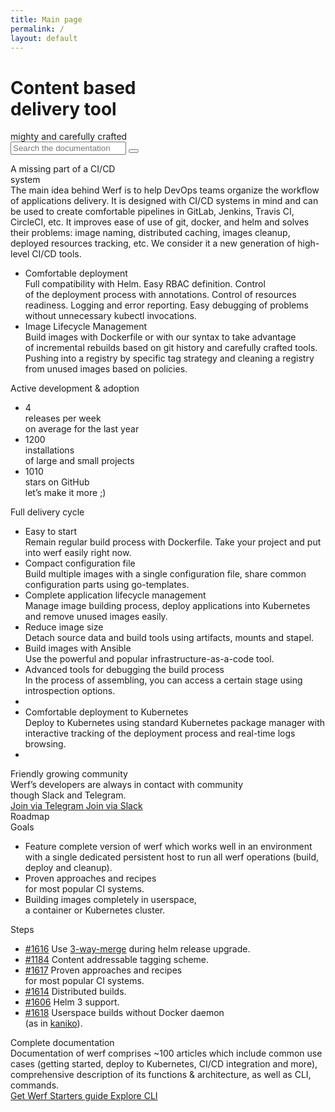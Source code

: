 ```yaml
---
title: Main page
permalink: /
layout: default
---
```


<div class="welcome">
    <div class="page__container">
        <div class="welcome__content">
            <h1 class="welcome__title">
                Content based<br/>
                delivery tool
            </h1>
            <div class="welcome__subtitle">
                mighty and carefully crafted
            </div>
            <form action="https://www.google.com/search" class="welcome__search" method="get" name="searchform" target="_blank">
                <input name="sitesearch" type="hidden" value="werf.io">
                <input autocomplete="on" class="page__input welcome__search-input" name="q" placeholder="Search the documentation" required="required"  type="text">
                <button type="submit" class="page__icon page__icon_search welcome__search-btn"></button>
            </form>
        </div>
    </div>
</div>

<div class="page__container">
    <div class="intro">
            <div class="intro__image"></div>
            <div class="intro__content">
                <div class="intro__title">
                    A missing part of a CI/CD<br/> system
                </div>
                <div class="intro__text">
                    The main idea behind Werf is to help DevOps teams organize the workflow of applications delivery. It is designed with CI/CD systems in mind and can be used to create comfortable pipelines in GitLab, Jenkins, Travis CI, CircleCI, etc. It improves ease of use of git, docker, and helm and solves their problems: image naming, distributed caching, images cleanup, deployed resources tracking, etc. We consider it a new generation of high-level CI/CD tools.
                </div>
            </div>
    </div>
</div>

<div class="page__container">
    <ul class="intro-extra">
        <li class="intro-extra__item">
            <div class="intro-extra__item-title">
                Comfortable deployment
            </div>
            <div class="intro-extra__item-text">
                Full compatibility with&nbsp;Helm. Easy RBAC definition. Control of&nbsp;the&nbsp;deployment process with&nbsp;annotations. Control of&nbsp;resources readiness. Logging and&nbsp;error reporting. Easy debugging of&nbsp;problems without&nbsp;unnecessary kubectl invocations.
            </div>
        </li>        
        <li class="intro-extra__item">
            <div class="intro-extra__item-title">
                Image Lifecycle Management
            </div>
            <div class="intro-extra__item-text">
                Build images with&nbsp;Dockerfile or&nbsp;with&nbsp;our syntax to&nbsp;take advantage of&nbsp;incremental rebuilds based on&nbsp;git history and&nbsp;carefully crafted tools. Pushing into a&nbsp;registry by&nbsp;specific tag strategy and&nbsp;cleaning a&nbsp;registry from unused images based on&nbsp;policies.
            </div>
        </li>
    </ul>
</div>

<div class="stats">
    <div class="page__container">
        <div class="stats__content">
            <div class="stats__title">Active development & adoption</div>
            <ul class="stats__list">
                <li class="stats__list-item">
                    <div class="stats__list-item-num">4</div>
                    <div class="stats__list-item-title">releases per week</div>
                    <div class="stats__list-item-subtitle">on average for the last year</div>
                </li>
                <li class="stats__list-item">
                    <div class="stats__list-item-num">1200</div>
                    <div class="stats__list-item-title">installations</div>
                    <div class="stats__list-item-subtitle">of large and small projects</div>
                </li>
                <li class="stats__list-item">
                    <div class="stats__list-item-num gh_counter">1010</div>
                    <div class="stats__list-item-title">stars on GitHub</div>
                    <div class="stats__list-item-subtitle">let’s make it more ;)</div>
                </li>
            </ul>
        </div>
    </div>
</div>

<div class="features">
    <div class="page__container">
        <div class="features__title">Full delivery cycle</div>
        <ul class="features__list">
            <li class="features__list-item">
                <div class="features__list-item-icon features__list-item-icon_easy"></div>
                <div class="features__list-item-title">Easy to start</div>
                <div class="features__list-item-text">Remain regular build process with Dockerfile. Take your project and put into werf easily right now.</div>
            </li>
            <li class="features__list-item">
                <div class="features__list-item-icon features__list-item-icon_config"></div>
                <div class="features__list-item-title">Compact configuration file</div>
                <div class="features__list-item-text">Build multiple images with a single configuration file, share common configuration parts using go-templates.</div>
            </li>
            <li class="features__list-item">
                <div class="features__list-item-icon features__list-item-icon_lifecycle"></div>
                <div class="features__list-item-title">Complete application lifecycle management</div>
                <div class="features__list-item-text">Manage image building process, deploy applications into Kubernetes and remove unused images easily.</div>
            </li>
            <li class="features__list-item">
                <div class="features__list-item-icon features__list-item-icon_size"></div>
                <div class="features__list-item-title">Reduce image size</div>
                <div class="features__list-item-text">Detach source data and build tools using artifacts, mounts and stapel.</div>
            </li>
            <li class="features__list-item">
                <div class="features__list-item-icon features__list-item-icon_ansible"></div>
                <div class="features__list-item-title">Build images with <span>Ansible</span></div>
                <div class="features__list-item-text">Use the powerful and popular infrastructure-as-a-code tool.</div>
            </li>
            <li class="features__list-item">
                <div class="features__list-item-icon features__list-item-icon_debug"></div>
                <div class="features__list-item-title">Advanced tools for debugging the build process</div>
                <div class="features__list-item-text">In the process of assembling, you can access a certain stage using introspection options.</div>
            </li>
            <li class="features__list-item"></li>
            <li class="features__list-item">
                <div class="features__list-item-icon features__list-item-icon_kubernetes"></div>
                <div class="features__list-item-title">Comfortable deployment to <span>Kubernetes</span></div>
                <div class="features__list-item-text">Deploy to Kubernetes using standard Kubernetes package manager with interactive tracking of the deployment process and real-time logs browsing.</div>
            </li>
            <li class="features__list-item"></li>
        </ul>
    </div>
</div>

<div class="community">
    <div class="page__container">
        <div class="community__content">
            <div class="community__title">Friendly growing community</div>
            <div class="community__subtitle">Werf’s developers are always in contact with community<br/> though Slack and Telegram.</div>
            <div class="community__btns">
                <a href="https://t.me/werf_ru" target="_blank" class="page__btn page__btn_w community__btn">
                    <span class="page__icon page__icon_telegram"></span>
                    Join via Telegram
                </a>
                <a href="https://cloud-native.slack.com/messages/CHY2THYUU" target="_blank" class="page__btn page__btn_w community__btn">
                    <span class="page__icon page__icon_slack"></span>
                    Join via Slack
                </a>
            </div>
        </div>
    </div>
</div>

<div class="roadmap">
    <div class="page__container">
        <div class="roadmap__title">
            Roadmap
        </div>
        <div class="roadmap__content">
            <div class="roadmap__goals">
                <div class="roadmap__goals-content">
                    <div class="roadmap__goals-title">Goals</div>
                    <ul class="roadmap__goals-list">
                        <li class="roadmap__goals-list-item">
                            Feature complete version of werf which works well in an environment with a single dedicated persistent host to run all werf operations (build, deploy and cleanup).
                        </li>
                        <li class="roadmap__goals-list-item">
                            Proven approaches and recipes <br/>
                            for most popular CI systems.
                        </li>
                        <li class="roadmap__goals-list-item">
                            Building images completely in userspace, <br/>
                            a container or Kubernetes cluster.
                        </li>
                    </ul>
                </div>
            </div>
            <div class="roadmap__steps">
                <div class="roadmap__steps-content">
                    <div class="roadmap__steps-title">Steps</div>
                    <ul class="roadmap__steps-list">
                        <li class="roadmap__steps-list-item" data-roadmap-step="1616">
                            <a href="https://github.com/flant/werf/issues/1616" class="roadmap__steps-list-item-issue" target="_blank">#1616</a>
                            <span class="roadmap__steps-list-item-text">
                                Use <a href="https://kubernetes.io/docs/tasks/manage-kubernetes-objects/declarative-config/#merge-patch-calculation" target="_blank">3-way-merge</a> during helm release upgrade.
                            </span>
                        </li>
                        <li class="roadmap__steps-list-item" data-roadmap-step="1184">
                            <a href="https://github.com/flant/werf/issues/1184" class="roadmap__steps-list-item-issue" target="_blank">#1184</a>
                            <span class="roadmap__steps-list-item-text">
                                Content addressable tagging scheme.
                            </span>
                        </li>
                        <li class="roadmap__steps-list-item" data-roadmap-step="1617">
                            <a href="https://github.com/flant/werf/issues/1617" class="roadmap__steps-list-item-issue" target="_blank">#1617</a>
                            <span class="roadmap__steps-list-item-text">
                                Proven approaches and recipes<br/>
                                for most popular CI systems.
                            </span>
                        </li>
                        <li class="roadmap__steps-list-item" data-roadmap-step="1614">
                            <a href="https://github.com/flant/werf/issues/1614" class="roadmap__steps-list-item-issue" target="_blank">#1614</a>
                            <span class="roadmap__steps-list-item-text">
                                Distributed builds.
                            </span>
                        </li>
                        <li class="roadmap__steps-list-item" data-roadmap-step="1606">
                            <a href="https://github.com/flant/werf/issues/1606" class="roadmap__steps-list-item-issue" target="_blank">#1606</a>
                            <span class="roadmap__steps-list-item-text">
                                Helm 3 support.
                            </span>
                        </li>
                        <li class="roadmap__steps-list-item" data-roadmap-step="1618">
                            <a href="https://github.com/flant/werf/issues/1618" class="roadmap__steps-list-item-issue" target="_blank">#1618</a>
                            <span class="roadmap__steps-list-item-text">
                                Userspace builds without Docker daemon<br/>
                                (as in <a href="https://github.com/GoogleContainerTools/kaniko" target="_blank">kaniko</a>).
                            </span>
                        </li>
                    </ul>
                </div>
            </div>
        </div>
    </div>
</div>

<div class="page__container">
    <div class="documentation">
        <div class="documentation__image">
        </div>
        <div class="documentation__info">
            <div class="documentation__info-title">
                Complete documentation
            </div>
            <div class="documentation__info-text">
                Documentation of werf comprises ~100 articles which include common use cases (getting started, deploy to Kubernetes, CI/CD integration and more), comprehensive description of its functions & architecture, as well as CLI, commands.
            </div>
        </div>
        <div class="documentation__btns">
            <a href="https://github.com/flant/werf" target="_blank" class="page__btn page__btn_b documentation__btn">
                Get Werf
            </a>
            <a href="{{ site.baseurl }}/documentation/guides/getting_started.html" class="page__btn page__btn_o documentation__btn">
                Starters guide
            </a>
            <a href="{{ site.baseurl }}/documentation/cli/main/build.html" class="page__btn page__btn_o documentation__btn">
                Explore CLI
            </a>
        </div>
    </div>
</div>
